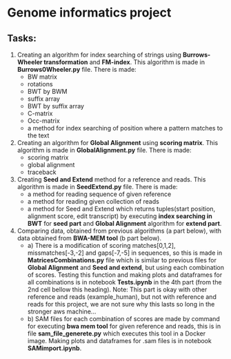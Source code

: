 # Genome informatics project

## Tasks: ##
1) Creating an algorithm for index searching of strings using **Burrows-Wheeler transformation** and **FM-index**.
   This algorithm is made in **Burrows0Wheeler.py** file. There is made:
   - BW matrix
   - rotations
   - BWT by BWM
   - suffix array
   - BWT by suffix array
   - C-matrix
   - Occ-matrix
   - a method for index searching of position where a pattern matches to the text
2) Creating an algorithm for **Global Alignment** using **scoring matrix**.
   This algorithm is made in **GlobalAlignment.py** file. There is made:
   - scoring matrix
   - global alignment
   - traceback
3) Creating **Seed and Extend** method for a reference and reads.
   This algorithm is made in **SeedExtend.py** file. There is made:
   - a method for reading sequence of given reference
   - a method for reading given collection of reads
   - a method for Seed and Extend which returns tuples(start position, alignment score, edit transcript) by executing **index searching in BWT** for **seed part** and **Global Alignment** algorithm for **extend part**.
4) Comparing data, obtained from previous algorithms (a part below), with data obtained from **BWA-MEM tool** (b part below). 
      - a) There is a modification of scoring matches[0,1,2], missmatches[-3,-2] and gaps[-7,-5] in sequences, so this is made in **MatricesCombinations.py** file which is similar to previous files for **Global Alignment** and **Seed and extend**, but using each combination of scores. Testing this function and making plots and dataframes for all combinations is in notebook **Tests.ipynb** in the 4th part (from the 2nd cell bellow this heading).
      Note: This part is okay with other reference and reads (example_human), but not with reference and reads for this project, we are not sure why this lasts so long in the stronger aws machine...
      - b) SAM files for each combination of scores are made by command for executing **bwa mem tool** for given reference and reads, this is in file **sam_file_generete.py** which executes this tool in a Docker image. Making plots and dataframes for .sam files is in notebook **SAMimport.ipynb**.
